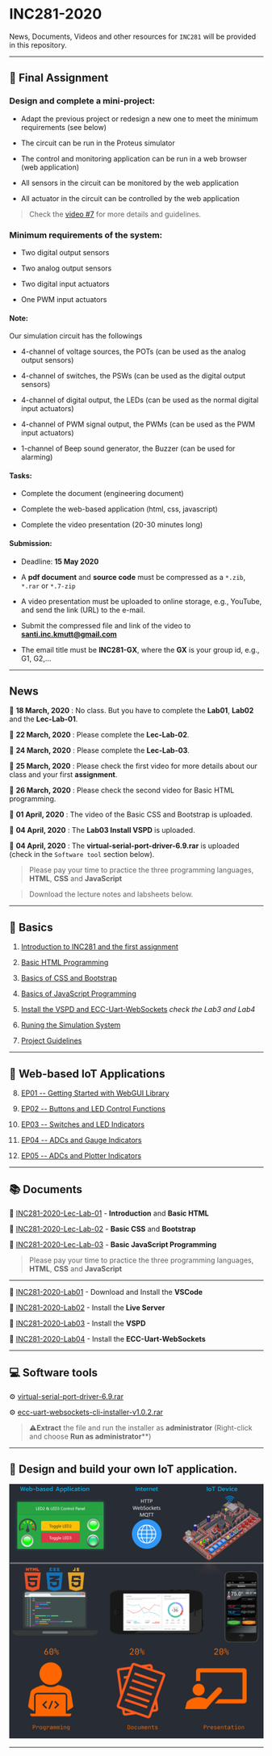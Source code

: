 
# INC281-2020

News, Documents, Videos and other resources for `INC281` will be provided in this repository.

---

## :pushpin: Final Assignment

### Design and complete a mini-project:

- Adapt the previous project or redesign a new one to meet the minimum requirements (see below)

- The circuit can be run in the Proteus simulator

- The control and monitoring application can be run in a web browser (web application)

- All sensors in the circuit can be monitored by the web application

- All actuator in the circuit can be controlled by the web application

> Check the [video #7](https://www.youtube.com/watch?v=-wb7nySQkYc) for more details and guidelines.

### Minimum requirements of the system:

- Two digital output sensors

- Two analog output sensors

- Two digital input actuators

- One PWM input actuators

#### Note:

Our simulation circuit has the followings

- 4-channel of voltage sources, the POTs (can be used as the analog output sensors)

- 4-channel of switches, the PSWs (can be used as the digital output sensors)

- 4-channel of digital output, the LEDs (can be used as the normal digital input actuators)

- 4-channel of PWM signal output, the PWMs (can be used as the PWM input actuators)

- 1-channel of Beep sound generator, the Buzzer (can be used for alarming)


#### Tasks:

- Complete the document (engineering document)

- Complete the web-based application (html, css, javascript)

- Complete the video presentation (20-30 minutes long)

#### Submission:

- Deadline: **15 May 2020**

- A **pdf document** and **source code** must be compressed as a `*.zib`, `*.rar` or `*.7-zip`

- A video presentation must be uploaded to online storage, e.g., YouTube, and send the link (URL) to the e-mail.

- Submit the compressed file and link of the video to **santi.inc.kmutt@gmail.com**

- The email title must be **INC281-GX**, where the **GX** is your group id, e.g., G1, G2,...

---

## News

:pushpin: **18 March, 2020** : No class. But you have to complete the **Lab01**, **Lab02** and the **Lec-Lab-01**.

:pushpin: **22 March, 2020** : Please complete the **Lec-Lab-02**.

:pushpin: **24 March, 2020** : Please complete the **Lec-Lab-03**.

:pushpin: **25 March, 2020** : Please check the first video for more details about our class and your first **assignment**.

:pushpin: **26 March, 2020** : Please check the second video for Basic HTML programming.

:pushpin: **01 April, 2020** : The video of the Basic CSS and Bootstrap is uploaded.

:pushpin: **04 April, 2020** : The **Lab03 Install VSPD** is uploaded.

:pushpin: **04 April, 2020** : The **virtual-serial-port-driver-6.9.rar** is uploaded (check in the `Software tool` section below).

> Please pay your time to practice the three programming languages, **HTML**, **CSS** and **JavaScript**

> Download the lecture notes and labsheets below.

---

## :movie_camera: Basics

1) [Introduction to INC281 and the first assignment](https://www.youtube.com/watch?v=0dBNmv72LGg)

2) [Basic HTML Programming](https://www.youtube.com/watch?v=T6wu_dAlLjQ)

3) [Basics of CSS and Bootstrap](https://www.youtube.com/watch?v=QPhMT3NKhJI)

4) [Basics of JavaScript Programming](https://www.youtube.com/watch?v=AmM9XckMNQ8)

5) [Install the VSPD and ECC-Uart-WebSockets](https://www.youtube.com/watch?v=4YZTgBoScfg) *check the Lab3 and Lab4*

6) [Runing the Simulation System](https://www.youtube.com/watch?v=D1nmQegsyFg)

7) [Project Guidelines](https://www.youtube.com/watch?v=-wb7nySQkYc)

---
## :movie_camera: Web-based IoT Applications

8)  [EP01 -- Getting Started with WebGUI Library](https://www.youtube.com/watch?v=UEgXrGnTlSY)

9)  [EP02 -- Buttons and LED Control Functions](https://www.youtube.com/watch?v=EnIe-iAQHk8)

10) [EP03 -- Switches and LED Indicators](https://www.youtube.com/watch?v=_qEUHwlRkbo)

11) [EP04 -- ADCs and Gauge Indicators](https://www.youtube.com/watch?v=04jBAlCHmKU)

12) [EP05 -- ADCs and Plotter Indicators](https://www.youtube.com/watch?v=lh3ohYeUmuc)

---

## :books: Documents

:page_facing_up: [INC281-2020-Lec-Lab-01](resources/docs/INC281-2020-Lec-Lab-01-Into-HTML.pdf) - **Introduction** and **Basic HTML**

:page_facing_up: [INC281-2020-Lec-Lab-02](resources/docs/INC281-2020-Lec-Lab-02-CSS.pdf) - **Basic CSS** and **Bootstrap**

:page_facing_up: [INC281-2020-Lec-Lab-03](resources/docs/INC281-2020-Lec-Lab-03-JavaScript.pdf) - **Basic JavaScript Programming**


> Please pay your time to practice the three programming languages, **HTML**, **CSS** and **JavaScript**

---

:page_facing_up: [INC281-2020-Lab01](resources/docs/INC281-2020-Lab01-Install-VSCode.pdf) - Download and Install the **VSCode**

:page_facing_up: [INC281-2020-Lab02](resources/docs/INC281-2020-Lab02-Install-LiveServer.pdf) - Install the **Live Server**

:page_facing_up: [INC281-2020-Lab03](resources/docs/INC281-2020-Lab03-Install-VSPD.pdf) - Install the **VSPD**

:page_facing_up: [INC281-2020-Lab04](resources/docs/INC281-2020-Lab04-Install-Uart-WebSockets.pdf) - Install the **ECC-Uart-WebSockets**

---

## :computer: Software tools

:gear: [virtual-serial-port-driver-6.9.rar](resources/software-tools/virtual-serial-port-driver-6.9.rar)

:gear: [ecc-uart-websockets-cli-installer-v1.0.2.rar](resources/software-tools/ecc-uart-websockets-cli-installer-v1.0.2.rar)

> :warning:**Extract** the file and run the installer as **administrator** (Right-click and choose **Run as administrator****)

---

## :dart: Design and build your own IoT application.


![alt text](resources/images/cover.png)

---
